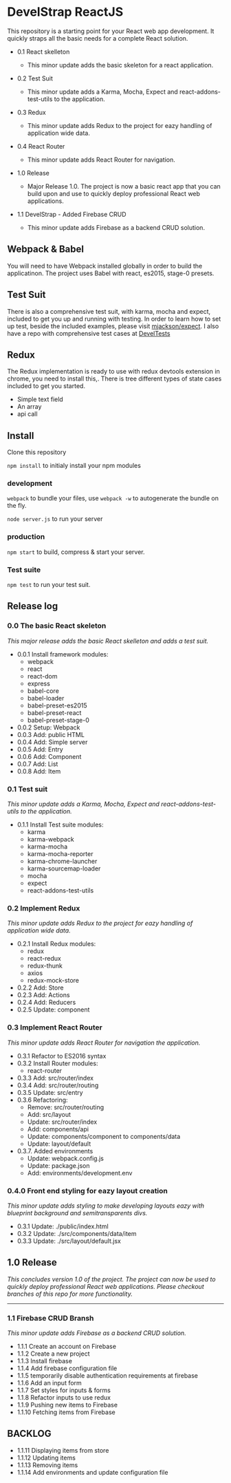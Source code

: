 <!--
@Author: Andreee Ray <develdoe>
@Date:   2017-03-10T00:42:05+01:00
@Email:  me@andreeray.se
@Filename: readme.md
@Last modified by:   develdoe
@Last modified time: 2017-04-26T11:43:59+02:00
-->



# DevelStrap ReactJS

This repository is a starting point for your React
web app development. It quickly straps all the basic
needs for a complete React solution.

* 0.1 React skelleton
  * This minor update adds the basic skeleton for
a react application.

* 0.2 Test Suit
  * This minor update adds a Karma, Mocha, Expect and
react-addons-test-utils to the application.

* 0.3 Redux
  * This minor update adds Redux to the project for
eazy handling of application wide data.

* 0.4 React Router
  * This minor update adds React Router for
navigation.

* 1.0 Release
  * Major Release 1.0. The project is now
a basic react app that you can build upon and use to quickly deploy professional React web applications.

* 1.1 DevelStrap - Added Firebase CRUD
  * This minor update adds Firebase as a backend CRUD solution.

## Webpack & Babel

You will need to have Webpack installed globally in order to build the applicatinon.
The project uses Babel with react, es2015, stage-0 presets.

## Test Suit

There is also a comprehensive test suit, with karma, mocha and expect, included to get you up and running with testing.
In order to learn how to set up test, beside the included examples,  please visit [mjackson/expect](https://github.com/mjackson/expect).
I also have a repo with comprehensive test cases at [DevelTests](https://github.com/AndreeDeveldoeRay/DevelTests)

## Redux

The Redux implementation is ready to use with redux devtools extension in chrome, you need to install this,.
There is tree different types of state cases included to get you started.

* Simple text field
* An array
* api call

## Install

Clone this repository

`npm install` to initialy install your npm modules

### development

`webpack` to bundle your files, use `webpack -w` to autogenerate the bundle on the fly.

`node server.js` to run your server

### production

`npm start` to build, compress & start your server.

### Test suite

`npm test` to run your test suit.


## Release log

### 0.0 The basic React skeleton
*This major release adds the basic React skelleton
and adds a test suit.*

* 0.0.1 Install framework modules:
    * webpack
    * react
    * react-dom
    * express
    * babel-core
    * babel-loader
    * babel-preset-es2015
    * babel-preset-react
    * babel-preset-stage-0
* 0.0.2 Setup: Webpack
* 0.0.3 Add: public HTML
* 0.0.4 Add: Simple server
* 0.0.5 Add: Entry
* 0.0.6 Add: Component
* 0.0.7 Add: List
* 0.0.8 Add: Item

### 0.1 Test suit
*This minor update adds a Karma, Mocha, Expect and
react-addons-test-utils to the application.*

* 0.1.1 Install Test suite modules:
    * karma
    * karma-webpack
    * karma-mocha
    * karma-mocha-reporter
    * karma-chrome-launcher
    * karma-sourcemap-loader
    * mocha
    * expect
    * react-addons-test-utils

### 0.2 Implement Redux
*This minor update adds Redux to the project for
eazy handling of application wide data.*

* 0.2.1 Install Redux modules:
    * redux
    * react-redux
    * redux-thunk
    * axios
    * redux-mock-store
* 0.2.2 Add: Store
* 0.2.3 Add: Actions
* 0.2.4 Add: Reducers
* 0.2.5 Update: component

### 0.3 Implement React Router
*This minor update adds React Router for
navigation the application.*

* 0.3.1 Refactor to ES2016 syntax
* 0.3.2 Install Router modules:
  * react-router
* 0.3.3 Add: src/router/index
* 0.3.4 Add: src/router/routing
* 0.3.5 Update: src/entry
* 0.3.6 Refactoring:
  * Remove: src/router/routing
  * Add: src/layout
  * Update: src/router/index
  * Add: components/api
  * Update: components/component to components/data
  * Update: layout/default
* 0.3.7. Added environments
  * Update: webpack.config.js
  * Update: package.json
  * Add: environments/development.env

### 0.4.0 Front end styling for eazy layout creation
*This minor update adds styling to make developing layouts eazy
with blueprint background and semitransparents divs.*

* 0.3.1 Update: ./public/index.html
* 0.3.2 Update: ./src/components/data/item
* 0.3.3 Update: ./src/layout/default.jsx

## 1.0 Release
*This concludes version 1.0 of the project. The project can now
be used to quickly deploy professional React web applications.
Please checkout branches of this repo for more functionality.*

---

### 1.1 Firebase CRUD Bransh
*This minor update adds Firebase as a backend CRUD solution.*

* 1.1.1 Create an account on Firebase
* 1.1.2 Create a new project
* 1.1.3 Install firebase
* 1.1.4 Add firebase configuration file
* 1.1.5 temporarily disable authentication requirements at firebase
* 1.1.6 Add an input form
* 1.1.7 Set styles for inputs & forms
* 1.1.8 Refactor inputs to use redux
* 1.1.9 Pushing new items to Firebase
* 1.1.10 Fetching items from Firebase


## BACKLOG

* 1.1.11 Displaying items from store
* 1.1.12 Updating items
* 1.1.13 Removing items
* 1.1.14 Add environments and update configuration file
